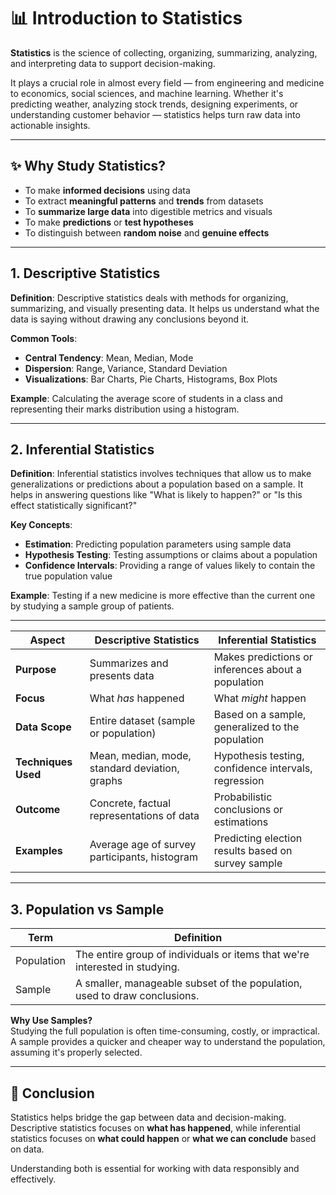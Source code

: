 # 📊 Introduction to Statistics

**Statistics** is the science of collecting, organizing, summarizing, analyzing, and interpreting data to support decision-making.

It plays a crucial role in almost every field — from engineering and medicine to economics, social sciences, and machine learning. Whether it's predicting weather, analyzing stock trends, designing experiments, or understanding customer behavior — statistics helps turn raw data into actionable insights.

---

## ✨ Why Study Statistics?

- To make **informed decisions** using data
- To extract **meaningful patterns** and **trends** from datasets
- To **summarize large data** into digestible metrics and visuals
- To make **predictions** or **test hypotheses**
- To distinguish between **random noise** and **genuine effects**

---

## 1. Descriptive Statistics

**Definition**: Descriptive statistics deals with methods for organizing, summarizing, and visually presenting data. It helps us understand what the data is saying without drawing any conclusions beyond it.

**Common Tools**:
- **Central Tendency**: Mean, Median, Mode
- **Dispersion**: Range, Variance, Standard Deviation
- **Visualizations**: Bar Charts, Pie Charts, Histograms, Box Plots

**Example**: Calculating the average score of students in a class and representing their marks distribution using a histogram.

---

## 2. Inferential Statistics

**Definition**: Inferential statistics involves techniques that allow us to make generalizations or predictions about a population based on a sample. It helps in answering questions like "What is likely to happen?" or "Is this effect statistically significant?"

**Key Concepts**:
- **Estimation**: Predicting population parameters using sample data
- **Hypothesis Testing**: Testing assumptions or claims about a population
- **Confidence Intervals**: Providing a range of values likely to contain the true population value

**Example**: Testing if a new medicine is more effective than the current one by studying a sample group of patients.

---
| Aspect                      | Descriptive Statistics                              | Inferential Statistics                                  |
|----------------------------|-----------------------------------------------------|----------------------------------------------------------|
| **Purpose**                | Summarizes and presents data                        | Makes predictions or inferences about a population       |
| **Focus**                  | What *has* happened                                | What *might* happen                                      |
| **Data Scope**             | Entire dataset (sample or population)              | Based on a sample, generalized to the population         |
| **Techniques Used**        | Mean, median, mode, standard deviation, graphs     | Hypothesis testing, confidence intervals, regression     |
| **Outcome**                | Concrete, factual representations of data          | Probabilistic conclusions or estimations                 |
| **Examples**               | Average age of survey participants, histogram      | Predicting election results based on survey sample       |

---
## 3. Population vs Sample

| Term         | Definition                                                                 |
|--------------|-----------------------------------------------------------------------------|
| Population   | The entire group of individuals or items that we're interested in studying.|
| Sample       | A smaller, manageable subset of the population, used to draw conclusions.  |

**Why Use Samples?**  
Studying the full population is often time-consuming, costly, or impractical. A sample provides a quicker and cheaper way to understand the population, assuming it's properly selected.

---


## 🎯 Conclusion

Statistics helps bridge the gap between data and decision-making.  
Descriptive statistics focuses on **what has happened**, while inferential statistics focuses on **what could happen** or **what we can conclude** based on data.

Understanding both is essential for working with data responsibly and effectively.
